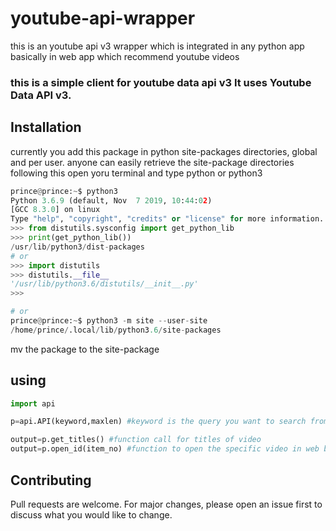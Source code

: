 # youtube-api-wrapper
this is an youtube api v3 wrapper which is integrated in any python app basically in web app which recommend youtube videos
### this is a simple client for youtube data api v3  It uses Youtube Data API v3.

## Installation
currently you add this package in python site-packages directories, global and per user.
anyone can easily retrieve the  site-package directories following this
open yoru terminal and type python or python3
```python
prince@prince:~$ python3
Python 3.6.9 (default, Nov  7 2019, 10:44:02) 
[GCC 8.3.0] on linux
Type "help", "copyright", "credits" or "license" for more information.
>>> from distutils.sysconfig import get_python_lib
>>> print(get_python_lib())
/usr/lib/python3/dist-packages
# or
>>> import distutils
>>> distutils.__file__
'/usr/lib/python3.6/distutils/__init__.py'
>>> 

# or
prince@prince:~$ python3 -m site --user-site
/home/prince/.local/lib/python3.6/site-packages

```
mv the package to the site-package

## using
```python
import api

p=api.API(keyword,maxlen) #keyword is the query you want to search from youtube data api and maxlen is no. of response you want

output=p.get_titles() #function call for titles of video
output=p.open_id(item_no) #function to open the specific video in web browser 

```


## Contributing
Pull requests are welcome. For major changes, please open an issue first to discuss what you would like to change.
